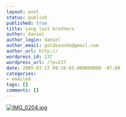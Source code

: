 ```yaml
---
layout: post
status: publish
published: true
title: Long lost brothers
author: daniel
author_login: daniel
author_email: goldsounds@gmail.com
author_url: http://
wordpress_id: 237
wordpress_url: /?p=237
date: 2005-07-17 09:10:03.000000000 -07:00
categories:
- emailed
tags: []
comments: []
---
```

<a href="http://goldsounds.com/wp-photos/IMG_02041372046137.jpeg"><img src="http://goldsounds.com/wp-photos/IMG_02041372046137_thumb.jpeg" alt="IMG_0204.jpg"/></a>




